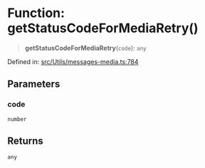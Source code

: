 # Function: getStatusCodeForMediaRetry()

> **getStatusCodeForMediaRetry**(`code`): `any`

Defined in: [src/Utils/messages-media.ts:784](https://github.com/Fokusdotid/bail/blob/fcd0cec6f26de1fb545eb2e03fa5c63fbad99d3d/src/Utils/messages-media.ts#L784)

## Parameters

### code

`number`

## Returns

`any`
